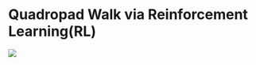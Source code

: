 # Quadropad Walk via Reinforcement Learning(RL)


![](https://github.com/SaadRana17/Petoi-Bittle-RL-Walk/blob/main/Results.gif)
